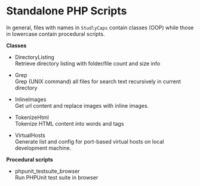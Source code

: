 Standalone PHP Scripts
======================

In general, files with names in `StudlyCaps` contain classes (OOP) while those in lowercase contain procedural scripts.

**Classes**
- DirectoryListing<br />
  Retrieve directory listing with folder/file count and size info

- Grep<br />
  Grep (UNIX command) all files for search text recursively in current directory

- InlineImages<br />
  Get url content and replace images with inline images.

- TokenizeHtml<br />
  Tokenize HTML content into words and tags

- VirtualHosts<br />
  Generate list and config for port-based virtual hosts on local development machine.

**Procedural scripts**
- phpunit_testsuite_browser<br />
  Run PHPUnit test suite in browser